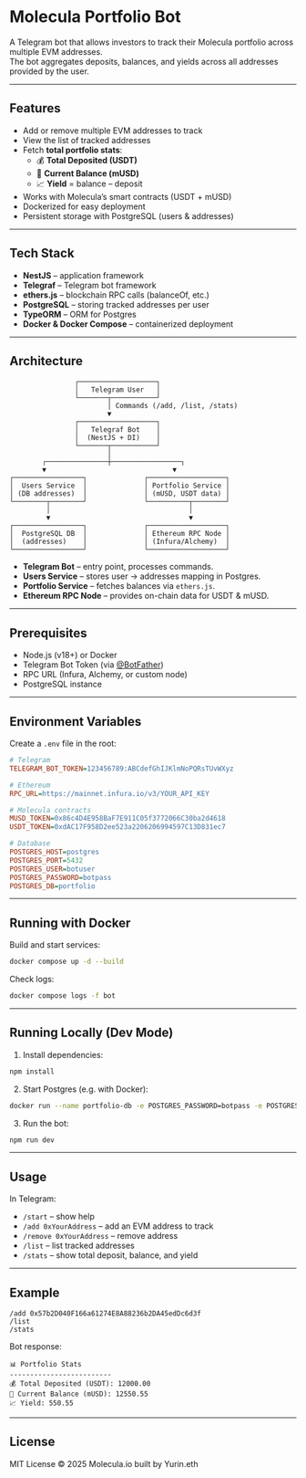 # Molecula Portfolio Bot

A Telegram bot that allows investors to track their Molecula portfolio across multiple EVM addresses.  
The bot aggregates deposits, balances, and yields across all addresses provided by the user.

---

## Features

- Add or remove multiple EVM addresses to track
- View the list of tracked addresses
- Fetch **total portfolio stats**:
  - 💰 **Total Deposited (USDT)**
  - 🏦 **Current Balance (mUSD)**
  - 📈 **Yield** = balance – deposit
- Works with Molecula’s smart contracts (USDT + mUSD)
- Dockerized for easy deployment
- Persistent storage with PostgreSQL (users & addresses)

---

## Tech Stack

- **NestJS** – application framework
- **Telegraf** – Telegram bot framework
- **ethers.js** – blockchain RPC calls (balanceOf, etc.)
- **PostgreSQL** – storing tracked addresses per user
- **TypeORM** – ORM for Postgres
- **Docker & Docker Compose** – containerized deployment

---

## Architecture

```
                ┌───────────────────┐
                │   Telegram User   │
                └───────┬───────────┘
                        │ Commands (/add, /list, /stats)
                        ▼
                ┌───────────────────┐
                │   Telegraf Bot    │
                │  (NestJS + DI)    │
                └───────┬───────────┘
                        │
        ┌───────────────┼─────────────────┐
        ▼                               ▼
┌─────────────────┐              ┌───────────────────┐
│  Users Service  │              │ Portfolio Service │
│ (DB addresses)  │              │ (mUSD, USDT data) │
└────────┬────────┘              └──────────┬────────┘
         │                                  │
         ▼                                  ▼
┌─────────────────┐              ┌───────────────────┐
│  PostgreSQL DB  │              │ Ethereum RPC Node │
│  (addresses)    │              │ (Infura/Alchemy)  │
└─────────────────┘              └───────────────────┘
```

- **Telegram Bot** – entry point, processes commands.
- **Users Service** – stores user → addresses mapping in Postgres.
- **Portfolio Service** – fetches balances via `ethers.js`.
- **Ethereum RPC Node** – provides on-chain data for USDT & mUSD.

---

## Prerequisites

- Node.js (v18+) or Docker
- Telegram Bot Token (via [@BotFather](https://t.me/BotFather))
- RPC URL (Infura, Alchemy, or custom node)
- PostgreSQL instance

---

## Environment Variables

Create a `.env` file in the root:

```ini
# Telegram
TELEGRAM_BOT_TOKEN=123456789:ABCdefGhIJKlmNoPQRsTUvWXyz

# Ethereum
RPC_URL=https://mainnet.infura.io/v3/YOUR_API_KEY

# Molecula contracts
MUSD_TOKEN=0x86c4D4E958BaF7E911C05f3772066C30ba2d4618
USDT_TOKEN=0xdAC17F958D2ee523a2206206994597C13D831ec7

# Database
POSTGRES_HOST=postgres
POSTGRES_PORT=5432
POSTGRES_USER=botuser
POSTGRES_PASSWORD=botpass
POSTGRES_DB=portfolio
```

---

## Running with Docker

Build and start services:

```bash
docker compose up -d --build
```

Check logs:

```bash
docker compose logs -f bot
```

---

## Running Locally (Dev Mode)

1. Install dependencies:

```bash
npm install
```

2. Start Postgres (e.g. with Docker):

```bash
docker run --name portfolio-db -e POSTGRES_PASSWORD=botpass -e POSTGRES_USER=botuser -e POSTGRES_DB=portfolio -p 5432:5432 -d postgres:15
```

3. Run the bot:

```bash
npm run dev
```

---

## Usage

In Telegram:

- `/start` – show help
- `/add 0xYourAddress` – add an EVM address to track
- `/remove 0xYourAddress` – remove address
- `/list` – list tracked addresses
- `/stats` – show total deposit, balance, and yield

---

## Example

```
/add 0x57b2D040F166a61274E8A88236b2DA45edDc6d3f
/list
/stats
```

Bot response:

```
📊 Portfolio Stats
-------------------------
💰 Total Deposited (USDT): 12000.00
🏦 Current Balance (mUSD): 12550.55
📈 Yield: 550.55
```

---

## License

MIT License © 2025 Molecula.io built by Yurin.eth
